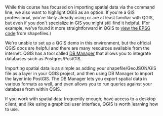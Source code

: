 While this course has focused on importing spatial data via the command line, 
we also want to highlight QGIS as an option. If you're a GIS professional, 
you're likely already using or are at least familiar with QGIS, but even if 
you don't specialize in GIS you might still find it helpful. (For example, we've 
found it more straightforward in QGIS to [view the EPSG code](https://docs.qgis.org/3.16/en/docs/user_manual/working_with_vector/vector_properties.html#information-properties) from shapefiles.) 

We're unable to set up a QGIS demo in this environment, but the official 
QGIS docs are helpful and there are many resources available from the internet.
 QGIS has a tool called [DB Manager](https://docs.qgis.org/3.16/en/docs/user_manual/plugins/core_plugins/plugins_db_manager.html#dbmanager)
 that allows you to integrate databases such as Postgres/PostGIS. 
 
Importing spatial data is as simple as adding your shapefile/GeoJSON/GIS file as a 
 layer in your QGIS project, and then using DB Manager to import the layer into 
 PostGIS. The DB Manager lets you export spatial data in various formats as well, and 
even allows you to run queries against your database from within QGIS. 

If you work with spatial data frequently enough, have access to a desktop 
client, and like using a graphical user interface, QGIS is worth learning how 
to use.
